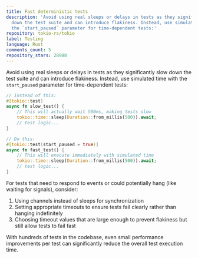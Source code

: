 ```yaml
---
title: Fast deterministic tests
description: 'Avoid using real sleeps or delays in tests as they significantly slow
  down the test suite and can introduce flakiness. Instead, use simulated time with
  the `start_paused` parameter for time-dependent tests:'
repository: tokio-rs/tokio
label: Testing
language: Rust
comments_count: 5
repository_stars: 28988
---
```


Avoid using real sleeps or delays in tests as they significantly slow down the test suite and can introduce flakiness. Instead, use simulated time with the `start_paused` parameter for time-dependent tests:

```rust
// Instead of this:
#[tokio::test]
async fn slow_test() {
    // This will actually wait 500ms, making tests slow
    tokio::time::sleep(Duration::from_millis(500)).await;
    // test logic...
}

// Do this:
#[tokio::test(start_paused = true)]
async fn fast_test() {
    // This will execute immediately with simulated time
    tokio::time::sleep(Duration::from_millis(500)).await;
    // test logic...
}
```

For tests that need to respond to events or could potentially hang (like waiting for signals), consider:

1. Using channels instead of sleeps for synchronization
2. Setting appropriate timeouts to ensure tests fail clearly rather than hanging indefinitely
3. Choosing timeout values that are large enough to prevent flakiness but still allow tests to fail fast

With hundreds of tests in the codebase, even small performance improvements per test can significantly reduce the overall test execution time.